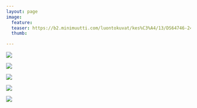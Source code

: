 ```yaml
---
layout: page
image:
  feature:
  teaser: https://b2.minimuutti.com/luontokuvat/kes%C3%A4/13/DS64746-245px.jpg
  thumb:

---
```


![](https://b2.minimuutti.com/luontokuvat/kes%C3%A4/13/DS64747-800px.jpg)

![](https://b2.minimuutti.com/luontokuvat/kes%C3%A4/13/DS64748-800px.jpg)

![](https://b2.minimuutti.com/luontokuvat/kes%C3%A4/13/DS64746-800px.jpg)

![](https://b2.minimuutti.com/luontokuvat/kes%C3%A4/13/DS64735-800px.jpg)

![](https://b2.minimuutti.com/luontokuvat/kes%C3%A4/13/DS64734-800px.jpg)

